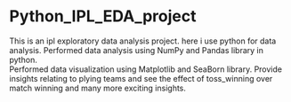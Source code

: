 # Python_IPL_EDA_project
This is an ipl exploratory data analysis project. here i use python for data analysis.
Performed data analysis using NumPy and Pandas library in python.   
Performed data visualization using Matplotlib and SeaBorn library.
Provide insights relating to plying teams and see the effect of toss_winning over match winning and many more exciting insights.


